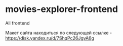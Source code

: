 # movies-explorer-frontend

All frontend

Макет сайта находиться по следующей ссылке - https://disk.yandex.ru/d/7ShqPc26JgvA6g
